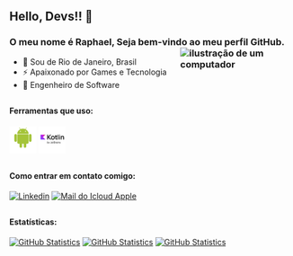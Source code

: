 <link rel="stylesheet" href="https://cdn.jsdelivr.net/gh/devicons/devicon@v2.15.1/devicon.min.css">

## Hello, Devs!! 👋
### O meu nome é Raphael, Seja bem-vindo ao meu perfil GitHub. <img src="https://raw.githubusercontent.com/MicaelliMedeiros/micaellimedeiros/master/image/computer-illustration.png" alt="ilustração de um computador" min-width="200px" max-width="200px" width="200px" align="right">

- 🔰  Sou de Rio de Janeiro, Brasil
- ⚡ Apaixonado por Games e Tecnologia
- 🧠 Engenheiro de Software

##

#### Ferramentas que uso:
[<img height="48px" width="48px" alt="Icone Android" src="https://raw.githubusercontent.com/devicons/devicon/master/icons/android/android-original-wordmark.svg"/>](https://developer.android.com/about?gclid=CjwKCAiAjrarBhAWEiwA2qWdCPy-u_xR3UWvT5YrNhSOexjD0qOWSTNvwwlmOMNdcHjy4XXAXJ7qrBoCt54QAvD_BwE&gclsrc=aw.ds)
[<img height="48px" width="48px" alt="Icone Kotlin" src="https://raw.githubusercontent.com/devicons/devicon/master/icons/kotlin/kotlin-original-wordmark.svg"/>](https://kotlinlang.org/)

##

#### Como entrar em contato comigo:
[<img alt="Linkedin" src="https://img.shields.io/badge/-linkedin-%230077B5?style=for-the-badge&logo=linkedin&logoColor=white"/>](https://www.linkedin.com/in/raphael-ponce-fleury)
[<img alt="Mail do Icloud Apple" src="https://img.shields.io/badge/mail-FFFFFF?style=for-the-badge&logo=apple&logoColor=black"/>](mailto:raphafleury123@gmail.com)

##

#### Estatísticas:
[<img height="180px" alt="GitHub Statistics" src="https://github-readme-stats.vercel.app/api/top-langs/?username=poncerapha&layout=compact&langs_count=7&theme=radical"/>](https://github.com/poncerapha)
[<img height="180px" alt="GitHub Statistics" src="https://github-readme-stats.vercel.app/api/?username=poncerapha&show_icons=true&include_all_commits=true&theme=radical"/>](https://github.com/poncerapha)
[<img height="153px" alt="GitHub Statistics" src="http://github-readme-streak-stats.herokuapp.com/?user=poncerapha&amp;theme=radical"/>](https://github.com/poncerapha)
